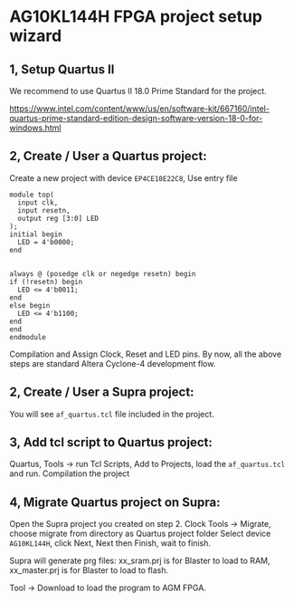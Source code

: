 # AG10KL144H FPGA project setup wizard

## 1, Setup Quartus II
  We recommend to use Quartus II 18.0 Prime Standard for the project.
  
  https://www.intel.com/content/www/us/en/software-kit/667160/intel-quartus-prime-standard-edition-design-software-version-18-0-for-windows.html

## 2, Create / User a Quartus project:
  Create a new project with device `EP4CE10E22C8`, 
  Use entry file
  ```
  module top(
	input clk,
	input resetn,
	output reg [3:0] LED
);
initial begin
	LED = 4'b0000;
end


always @ (posedge clk or negedge resetn) begin
  if (!resetn) begin
    LED <= 4'b0011;
  end
  else begin
    LED <= 4'b1100;
  end
end
endmodule 
  ```
Compilation and Assign Clock, Reset and LED pins. By now, all the above steps are standard Altera Cyclone-4 development flow.

## 2, Create / User a Supra project:
  You will see `af_quartus.tcl` file included in the project.
  
## 3, Add tcl script to Quartus project:
  Quartus, Tools -> run Tcl Scripts, Add to Projects, load the `af_quartus.tcl` and run.
  Compilation the project

## 4, Migrate Quartus project on Supra:
  Open the Supra project you created on step 2.
  Clock Tools -> Migrate, choose migrate from directory as Quartus project folder
  Select device `AG10KL144H`, click Next, Next then Finish, wait to finish.

  Supra will generate prg files:
  xx_sram.prj is for Blaster to load to RAM, xx_master.prj is for Blaster to load to flash.

  Tool -> Download to load the program to AGM FPGA.
  
  
